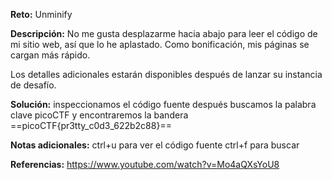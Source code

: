 **Reto:** Unminify 

**Descripción:**
No me gusta desplazarme hacia abajo para leer el código de mi sitio web, así que lo he aplastado. Como bonificación, mis páginas se cargan más rápido.

Los detalles adicionales estarán disponibles después de lanzar su instancia de desafío.

**Solución:**
inspeccionamos el código fuente después buscamos la palabra clave picoCTF y encontraremos la bandera 
==picoCTF{pr3tty_c0d3_622b2c88}==

**Notas adicionales:**
ctrl+u para ver el código fuente 
ctrl+f para buscar 

**Referencias:** 
https://www.youtube.com/watch?v=Mo4aQXsYoU8